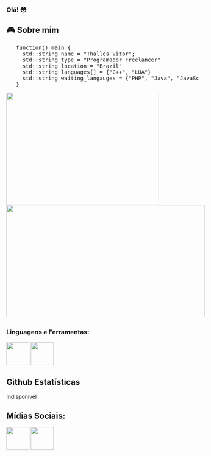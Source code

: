 <h3> Olá! 😳
  <h2> 🎮 Sobre mim</h2>
 
<pre>
   function() main {
     std::string name = "Thalles Vitor";
     std::string type = "Programador Freelancer"
     std::string location = "Brazil"
     std::string languages[] = {"C++", "LUA"}
     std::string waiting_langauges = {"PHP", "Java", "JavaScript", "C#"}
   }
</pre>
  
<div style="display:inline-block;">
<img height="295em" width="400px" src="https://i.gifer.com/origin/f4/f4b334dae448cdf38e79cf8a1f254f51.gif">
  
<img height="295em" width="520px" src="https://images-wixmp-ed30a86b8c4ca887773594c2.wixmp.com/f/19f1535b-749b-4a8e-8640-d429f027cd3c/de04f5f-61a4ed30-0269-4b7d-bf90-85c046193478.gif?token=eyJ0eXAiOiJKV1QiLCJhbGciOiJIUzI1NiJ9.eyJzdWIiOiJ1cm46YXBwOjdlMGQxODg5ODIyNjQzNzNhNWYwZDQxNWVhMGQyNmUwIiwiaXNzIjoidXJuOmFwcDo3ZTBkMTg4OTgyMjY0MzczYTVmMGQ0MTVlYTBkMjZlMCIsIm9iaiI6W1t7InBhdGgiOiJcL2ZcLzE5ZjE1MzViLTc0OWItNGE4ZS04NjQwLWQ0MjlmMDI3Y2QzY1wvZGUwNGY1Zi02MWE0ZWQzMC0wMjY5LTRiN2QtYmY5MC04NWMwNDYxOTM0NzguZ2lmIn1dXSwiYXVkIjpbInVybjpzZXJ2aWNlOmZpbGUuZG93bmxvYWQiXX0.CLEU3cu8m4v-1KBoYaUXJUKTuZI7WVWuNn1xo7uGUQY">
</div>

<h2></h2>
<h3>Linguagens e Ferramentas:
</h3>
  
<div style="display:inline-block;">
   <img height="60em" src="https://user-images.githubusercontent.com/42747200/46140125-da084900-c26d-11e8-8ea7-c45ae6306309.png">
   <img height="60em" src="https://upload.wikimedia.org/wikipedia/commons/thumb/c/cf/Lua-Logo.svg/1200px-Lua-Logo.svg.png">
</div>
<h2>
  Github Estatísticas
</h2>
  Indisponível
<h2>Mídias Sociais:</h2>
  <div style="display:inline-block;">
   <a href="https://www.facebook.com/renyzinthalles/"><img height="60em" src="https://cdn.icon-icons.com/icons2/2429/PNG/512/facebook_logo_icon_147291.png"></a>
   <a href="https://twitter.com/Renyzin"><img height="60em" src="https://www.freeiconspng.com/thumbs/logo-twitter-png/blue-logo-twitter-birds-emblem-3.png"></a>
</div>
  
